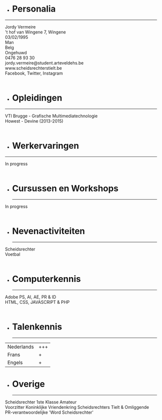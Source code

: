 
- <h1>Personalia</h1> 
<hr width="100%">
	Jordy Vermeire<br/>
	't hof van Wingene 7, Wingene<br/>
	03/02/1995<br/>
	Man<br/>
	Belg<br/>
	Ongehuwd<br/>
	0476 28 93 30<br/>
	jordy.vermeire@student.arteveldehs.be<br/>
	www.scheidsrechterstielt.be<br/>
	Facebook, Twitter, Instagram<br/><br/>

 - <h1>Opleidingen</h1>
<hr width="100%">
VTI Brugge - Grafische Multimediatechnologie<br/>
Howest - Devine (2013-2015)<br/><br/>

 - <h1>Werkervaringen</h1>
<hr width="100%">
In progress<br/><br/>

- <h1>Cursussen en Workshops</h1><hr width="100%">
In progress<br/><br/>

- <h1>Nevenactiviteiten</h1><hr width="100%">
Scheidsrechter<br/>
Voetbal<br/><br/>

- <h1>Computerkennis</h1><hr width="100%">
Adobe PS, AI, AE, PR & ID<br/>
HTML, CSS, JAVASCRIPT & PHP<br/><br/>

- <h1>Talenkennis</h1><hr width="100%">
<table>
<tr><td>Nederlands</td><td> +++</td></tr>
<tr><td>Frans</td><td> +</td></tr>
<tr><td>Engels </td><td>+</td></tr>
</table>

- <h1>Overige</h1><hr width="100%">
Scheidsrechter 1ste Klasse Amateur<br/>
Voorzitter Koninklijke Vriendenkring Scheidsrechters Tielt & Omliggende <br/>
PR-verantwoordelijke 'Word Scheidsrechter'<br/>
